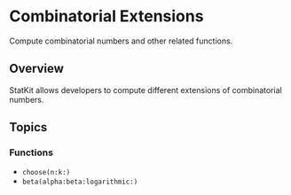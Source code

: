 #  Combinatorial Extensions

Compute combinatorial numbers and other related functions.

## Overview

StatKit allows developers to compute different extensions of combinatorial numbers.

## Topics

### Functions

- ``choose(n:k:)``
- ``beta(alpha:beta:logarithmic:)``
